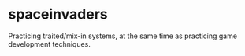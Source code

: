 # spaceinvaders
Practicing traited/mix-in systems, at the same time as practicing game development techniques.
